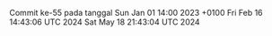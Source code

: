 Commit ke-55 pada tanggal Sun Jan 01 14:00 2023 +0100
Fri Feb 16 14:43:06 UTC 2024
Sat May 18 21:43:04 UTC 2024
